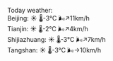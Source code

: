 Today weather:  
Beijing: ☀️   🌡️-3°C 🌬️↗11km/h  
Tianjin: ☀️   🌡️-2°C 🌬️↗4km/h  
Shijiazhuang: ☀️   🌡️-3°C 🌬️↗7km/h  
Tangshan: ☀️   🌡️-3°C 🌬️→10km/h  
